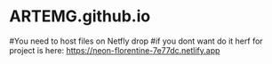 # ARTEMG.github.io
#You need to host files on Netfly drop
#if you dont want do it herf for project is here: https://neon-florentine-7e77dc.netlify.app
